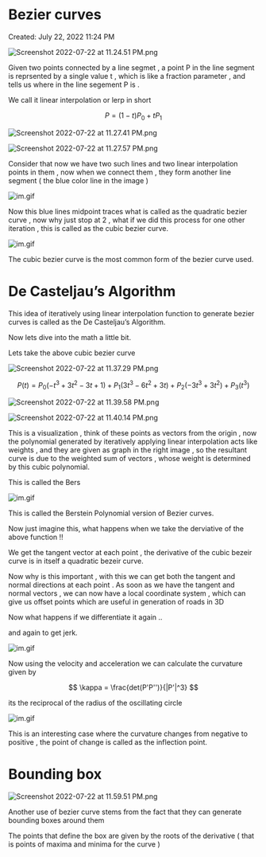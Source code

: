 # Bezier curves

Created: July 22, 2022 11:24 PM

![Screenshot 2022-07-22 at 11.24.51 PM.png](Bezier%20curves%20737c575eb4d944679a5a79770136247b/Screenshot_2022-07-22_at_11.24.51_PM.png)

Given two points connected by a line segmet , a point P in the line segment is reprsented by a single value t , which is like a fraction parameter , and tells us where in the line segement P is .

We call it linear interpolation or lerp in short 

$$
P = (1-t)P_0 + tP_1
$$

![Screenshot 2022-07-22 at 11.27.41 PM.png](Bezier%20curves%20737c575eb4d944679a5a79770136247b/Screenshot_2022-07-22_at_11.27.41_PM.png)

![Screenshot 2022-07-22 at 11.27.57 PM.png](Bezier%20curves%20737c575eb4d944679a5a79770136247b/Screenshot_2022-07-22_at_11.27.57_PM.png)

Consider that now we have two such lines and two linear interpolation points in them , now when we connect them , they form another line segment ( the blue color line in the image )

![im.gif](Bezier%20curves%20737c575eb4d944679a5a79770136247b/im.gif)

Now this blue lines midpoint traces what is called as the quadratic bezier curve , now why just stop at 2 , what if we did this process for one other iteration , this is called as the cubic bezier curve.

![im.gif](Bezier%20curves%20737c575eb4d944679a5a79770136247b/im%201.gif)

The cubic bezier curve is the most common form of the bezier curve used.

# De Casteljau’s Algorithm

This idea of iteratively using linear interpolation function to generate bezier curves is called as the De Casteljau’s Algorithm.

Now lets dive into the math a little bit.

Lets take the above cubic bezier curve

![Screenshot 2022-07-22 at 11.37.29 PM.png](Bezier%20curves%20737c575eb4d944679a5a79770136247b/Screenshot_2022-07-22_at_11.37.29_PM.png)

$$
P(t
) = P_0(-t^3+3t^2-3t+1)+P_1(3t^3-6t^2+3t)+P_2(-3t^3+3t^2)+P_3(t^3)
$$

![Screenshot 2022-07-22 at 11.39.58 PM.png](Bezier%20curves%20737c575eb4d944679a5a79770136247b/Screenshot_2022-07-22_at_11.39.58_PM.png)

![Screenshot 2022-07-22 at 11.40.14 PM.png](Bezier%20curves%20737c575eb4d944679a5a79770136247b/Screenshot_2022-07-22_at_11.40.14_PM.png)

This is a visualization , think of these points as vectors from the origin , now the polynomial generated by iteratively applying linear interpolation acts like weights , and they are given as graph in the right image , so the resultant curve is due to the weighted sum of vectors , whose weight is determined by this cubic polynomial.

This is called the Bers

![im.gif](Bezier%20curves%20737c575eb4d944679a5a79770136247b/im%202.gif)

This is called the Berstein Polynomial version of Bezier curves.

Now just imagine this, what happens when we take the derviative of the above function !!

We get the tangent vector at each point , the derivative of the cubic bezeir curve is in itself a quadratic bezeir curve.

Now why is this important , with this we can get both the tangent and normal directions at each point . As soon as we have the tangent and normal vectors , we can now have a local coordinate system , which can give us offset points which are useful in generation of roads in 3D

Now what happens if we differentiate it again .. 

and again to get jerk.

![im.gif](Bezier%20curves%20737c575eb4d944679a5a79770136247b/im%203.gif)

Now using the velocity and acceleration we can calculate the curvature given by 

$$
\kappa = \frac{det(P'P'')}{|P'|^3}
$$

its the reciprocal of the radius of the oscillating circle

![im.gif](Bezier%20curves%20737c575eb4d944679a5a79770136247b/im%204.gif)

This is an interesting case where the curvature changes from negative to positive , the point of change is called as the inflection point.

# Bounding box

![Screenshot 2022-07-22 at 11.59.51 PM.png](Bezier%20curves%20737c575eb4d944679a5a79770136247b/Screenshot_2022-07-22_at_11.59.51_PM.png)

Another use of bezier curve stems from the fact that they can generate bounding boxes around them

The points that define the box are given by the roots of the derivative ( that is points of maxima and minima for the curve )
